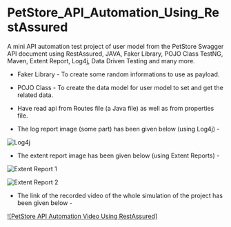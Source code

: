 # PetStore_API_Automation_Using_RestAssured
A mini API automation test project of user model from the PetStore Swagger API document using RestAssured, JAVA, Faker Library, POJO Class TestNG, Maven, Extent Report, Log4j, Data Driven Testing and many more.

* Faker Library - To create some random informations to use as payload.
* POJO Class - To create the data model for user model to set and get the related data.
* Have read api from Routes file (a Java file) as well as from properties file.






* The log report image (some part) has been given below (using Log4j) -




![Log4j](https://github.com/shifat124/PetStore_API_Automation_Using_RestAssured/assets/69003347/32ec52e1-301f-493f-9d2c-9d8575b7986e)


* The extent report image has been given below (using Extent Reports) -




![Extent Report 1](https://github.com/shifat124/PetStore_API_Automation_Using_RestAssured/assets/69003347/e19b9b9b-5160-4cb4-8ba2-e2070b766451)






![Extent Report 2](https://github.com/shifat124/PetStore_API_Automation_Using_RestAssured/assets/69003347/14434bc0-adff-493e-aec6-e3a9099de378)



* The link of the recorded video of the whole simulation of the project has been given below -


[![PetStore API Automation Video Using RestAssured]](https://vimeo.com/manage/videos/853786620)
